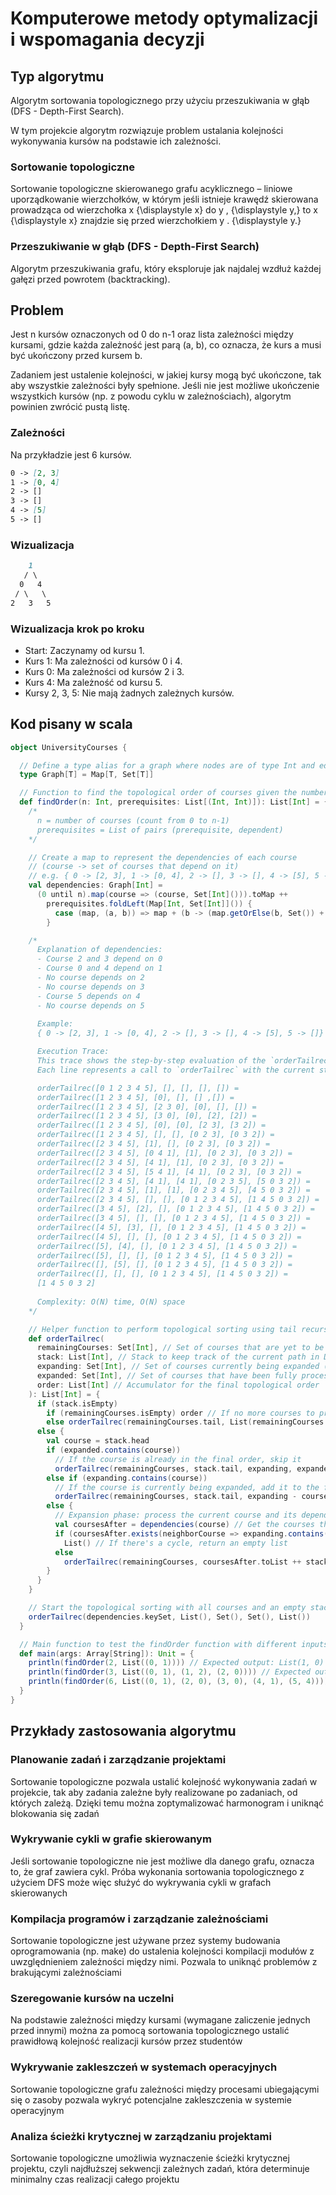 # Komputerowe metody optymalizacji i wspomagania decyzji

## Typ algorytmu

Algorytm sortowania topologicznego przy użyciu przeszukiwania w głąb (DFS - Depth-First Search).

W tym projekcie algorytm rozwiązuje problem ustalania kolejności wykonywania kursów na podstawie ich zależności.

### Sortowanie topologiczne

Sortowanie topologiczne skierowanego grafu acyklicznego – liniowe uporządkowanie wierzchołków, w którym jeśli istnieje krawędź skierowana prowadząca od wierzchołka x {\displaystyle x} do y , {\displaystyle y,} to x {\displaystyle x} znajdzie się przed wierzchołkiem y . {\displaystyle y.} 

### Przeszukiwanie w głąb (DFS - Depth-First Search)

Algorytm przeszukiwania grafu, który eksploruje jak najdalej wzdłuż każdej gałęzi przed powrotem (backtracking).


## Problem

Jest n kursów oznaczonych od 0 do n-1 oraz lista zależności między kursami, gdzie każda zależność jest parą (a, b), co oznacza, że kurs a musi być ukończony przed kursem b. 

Zadaniem jest ustalenie kolejności, w jakiej kursy mogą być ukończone, tak aby wszystkie zależności były spełnione. Jeśli nie jest możliwe ukończenie wszystkich kursów (np. z powodu cyklu w zależnościach), algorytm powinien zwrócić pustą listę.

### Zależności

Na przykładzie jest 6 kursów.

```md
0 -> [2, 3]
1 -> [0, 4]
2 -> []
3 -> []
4 -> [5]
5 -> []
```

### Wizualizacja

```md
    1
   / \
  0   4
 / \   \
2   3   5
```

### Wizualizacja krok po kroku

- Start: Zaczynamy od kursu 1.
- Kurs 1: Ma zależności od kursów 0 i 4.
- Kurs 0: Ma zależności od kursów 2 i 3.
- Kurs 4: Ma zależność od kursu 5.
- Kursy 2, 3, 5: Nie mają żadnych zależnych kursów.

## Kod pisany w scala

```scala
object UniversityCourses {

  // Define a type alias for a graph where nodes are of type Int and edges are represented as sets of Int
  type Graph[T] = Map[T, Set[T]]

  // Function to find the topological order of courses given the number of courses and their prerequisites
  def findOrder(n: Int, prerequisites: List[(Int, Int)]): List[Int] = {
    /* 
      n = number of courses (count from 0 to n-1)
      prerequisites = List of pairs (prerequisite, dependent)
    */

    // Create a map to represent the dependencies of each course
    // (course -> set of courses that depend on it)
    // e.g. { 0 -> [2, 3], 1 -> [0, 4], 2 -> [], 3 -> [], 4 -> [5], 5 -> []}
    val dependencies: Graph[Int] = 
      (0 until n).map(course => (course, Set[Int]())).toMap ++
        prerequisites.foldLeft(Map[Int, Set[Int]]()) {
          case (map, (a, b)) => map + (b -> (map.getOrElse(b, Set()) + a))
        }

    /* 
      Explanation of dependencies:
      - Course 2 and 3 depend on 0
      - Course 0 and 4 depend on 1
      - No course depends on 2
      - No course depends on 3
      - Course 5 depends on 4
      - No course depends on 5
      
      Example:
      { 0 -> [2, 3], 1 -> [0, 4], 2 -> [], 3 -> [], 4 -> [5], 5 -> []}

      Execution Trace:
      This trace shows the step-by-step evaluation of the `orderTailrec` function.
      Each line represents a call to `orderTailrec` with the current state of its parameters.

      orderTailrec([0 1 2 3 4 5], [], [], [], []) =
      orderTailrec([1 2 3 4 5], [0], [], [] ,[]) =
      orderTailrec([1 2 3 4 5], [2 3 0], [0], [], []) =
      orderTailrec([1 2 3 4 5], [3 0], [0], [2], [2]) =
      orderTailrec([1 2 3 4 5], [0], [0], [2 3], [3 2]) =
      orderTailrec([1 2 3 4 5], [], [], [0 2 3], [0 3 2]) =
      orderTailrec([2 3 4 5], [1], [], [0 2 3], [0 3 2]) =
      orderTailrec([2 3 4 5], [0 4 1], [1], [0 2 3], [0 3 2]) =
      orderTailrec([2 3 4 5], [4 1], [1], [0 2 3], [0 3 2]) =
      orderTailrec([2 3 4 5], [5 4 1], [4 1], [0 2 3], [0 3 2]) =
      orderTailrec([2 3 4 5], [4 1], [4 1], [0 2 3 5], [5 0 3 2]) =
      orderTailrec([2 3 4 5], [1], [1], [0 2 3 4 5], [4 5 0 3 2]) =
      orderTailrec([2 3 4 5], [], [], [0 1 2 3 4 5], [1 4 5 0 3 2]) =
      orderTailrec([3 4 5], [2], [], [0 1 2 3 4 5], [1 4 5 0 3 2]) =
      orderTailrec([3 4 5], [], [], [0 1 2 3 4 5], [1 4 5 0 3 2]) =
      orderTailrec([4 5], [3], [], [0 1 2 3 4 5], [1 4 5 0 3 2]) =
      orderTailrec([4 5], [], [], [0 1 2 3 4 5], [1 4 5 0 3 2]) =
      orderTailrec([5], [4], [], [0 1 2 3 4 5], [1 4 5 0 3 2]) =
      orderTailrec([5], [], [], [0 1 2 3 4 5], [1 4 5 0 3 2]) =
      orderTailrec([], [5], [], [0 1 2 3 4 5], [1 4 5 0 3 2]) =
      orderTailrec([], [], [], [0 1 2 3 4 5], [1 4 5 0 3 2]) =
      [1 4 5 0 3 2]
      
      Complexity: O(N) time, O(N) space
    */

    // Helper function to perform topological sorting using tail recursion
    def orderTailrec(
      remainingCourses: Set[Int], // Set of courses that are yet to be processed
      stack: List[Int], // Stack to keep track of the current path in Deepth-First Search (DFS)
      expanding: Set[Int], // Set of courses currently being expanded (visited in DFS)
      expanded: Set[Int], // Set of courses that have been fully processed
      order: List[Int] // Accumulator for the final topological order
    ): List[Int] = {
      if (stack.isEmpty)
        if (remainingCourses.isEmpty) order // If no more courses to process, return the order
        else orderTailrec(remainingCourses.tail, List(remainingCourses.head), Set(), expanded, order)
      else {
        val course = stack.head
        if (expanded.contains(course))
          // If the course is already in the final order, skip it
          orderTailrec(remainingCourses, stack.tail, expanding, expanded, order)
        else if (expanding.contains(course))
          // If the course is currently being expanded, add it to the final order
          orderTailrec(remainingCourses, stack.tail, expanding - course, expanded + course, course :: order)
        else {
          // Expansion phase: process the current course and its dependencies
          val coursesAfter = dependencies(course) // Get the courses that depend on the current course
          if (coursesAfter.exists(neighborCourse => expanding.contains(neighborCourse)))
            List() // If there's a cycle, return an empty list
          else
            orderTailrec(remainingCourses, coursesAfter.toList ++ stack, expanding + course, expanded, order)
        }
      }
    }

    // Start the topological sorting with all courses and an empty stack
    orderTailrec(dependencies.keySet, List(), Set(), Set(), List())
  }

  // Main function to test the findOrder function with different inputs
  def main(args: Array[String]): Unit = {
    println(findOrder(2, List((0, 1)))) // Expected output: List(1, 0)
    println(findOrder(3, List((0, 1), (1, 2), (2, 0)))) // Expected output: List() (cycle detected)
    println(findOrder(6, List((0, 1), (2, 0), (3, 0), (4, 1), (5, 4)))) // Expected output: List(1, 4, 5, 0, 3, 2)
  }
}
```
## Przykłady zastosowania algorytmu

### Planowanie zadań i zarządzanie projektami
Sortowanie topologiczne pozwala ustalić kolejność wykonywania zadań w projekcie, tak aby zadania zależne były realizowane po zadaniach, od których zależą. Dzięki temu można zoptymalizować harmonogram i uniknąć blokowania się zadań

### Wykrywanie cykli w grafie skierowanym
Jeśli sortowanie topologiczne nie jest możliwe dla danego grafu, oznacza to, że graf zawiera cykl. Próba wykonania sortowania topologicznego z użyciem DFS może więc służyć do wykrywania cykli w grafach skierowanych

### Kompilacja programów i zarządzanie zależnościami
Sortowanie topologiczne jest używane przez systemy budowania oprogramowania (np. make) do ustalenia kolejności kompilacji modułów z uwzględnieniem zależności między nimi. Pozwala to uniknąć problemów z brakującymi zależnościami

### Szeregowanie kursów na uczelni
Na podstawie zależności między kursami (wymagane zaliczenie jednych przed innymi) można za pomocą sortowania topologicznego ustalić prawidłową kolejność realizacji kursów przez studentów

### Wykrywanie zakleszczeń w systemach operacyjnych
Sortowanie topologiczne grafu zależności między procesami ubiegającymi się o zasoby pozwala wykryć potencjalne zakleszczenia w systemie operacyjnym

### Analiza ścieżki krytycznej w zarządzaniu projektami
Sortowanie topologiczne umożliwia wyznaczenie ścieżki krytycznej projektu, czyli najdłuższej sekwencji zależnych zadań, która determinuje minimalny czas realizacji całego projektu
